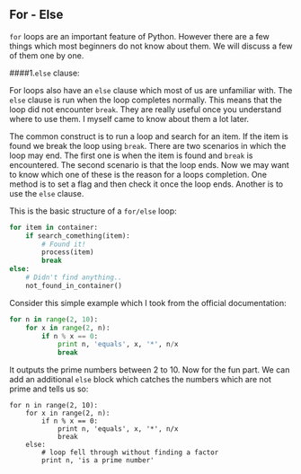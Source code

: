 ## For - Else

`for` loops are an important feature of Python. However there are a few things which most beginners do not know about them. We will discuss a few of them one by one. 

####1.`else` clause:

For loops also have an `else` clause which most of us are unfamiliar with. The `else` clause is run when the loop completes normally. This means that the loop did not encounter `break`. They are really useful once you understand where to use them. I myself came to know about them a lot later.

The common construct is to run a loop and search for an item. If the item is found we break the loop using `break`. There are two scenarios in which the loop may end. The first one is when the item is found and `break` is encountered. The second scenario is that the loop ends. Now we may want to know which one of these is the reason for a loops completion. One method is to set a flag and then check it once the loop ends. Another is to use the `else` clause.

This is the basic structure of a `for/else` loop:

```python
for item in container:
    if search_comething(item):
        # Found it!
        process(item)
        break
else:
    # Didn't find anything..
    not_found_in_container()
```

Consider this simple example which I took from the official documentation:

```python
for n in range(2, 10):
    for x in range(2, n):
        if n % x == 0:
            print n, 'equals', x, '*', n/x
            break
```

It outputs the prime numbers between 2 to 10. Now for the fun part. We can add an additional `else` block which catches the numbers which are not prime and tells us so:

```
for n in range(2, 10):
    for x in range(2, n):
        if n % x == 0:
            print n, 'equals', x, '*', n/x
            break
    else:
        # loop fell through without finding a factor
        print n, 'is a prime number'
```

